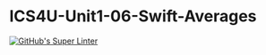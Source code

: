 # ICS4U-Unit1-06-Swift-Averages

[![GitHub's Super Linter](https://github.com/Malcolm-Tompkins/ICS4U-Unit1-06-Swift-Averages/workflows/GitHub's%20Super%20Linter/badge.svg)](https://github.com/Malcolm-Tompkins/ICS4U-Unit1-06-Swift-Averages/actions)
